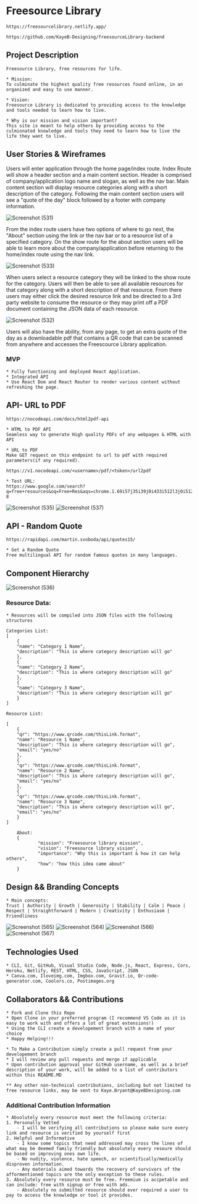 # Freesource Library

	https://freesourcelibrary.netlify.app/
	
	https://github.com/KayeB-Designing/freesourceLibrary-backend

## Project Description

	Freesource Library, free resources for life.

	* Mission: 
	To culminate the highest quality free resources found online, in an organized and easy to use manner.
 
	* Vision: 
	Freesource Library is dedicated to providing access to the knowledge and tools needed to learn how to live.
	
	* Why is our mission and vision important?
	This site is meant to help others by providing access to the culmionated knowledge and tools they need to learn how to live the life they want to live.

##  User Stories & Wireframes

Users will enter application through the home page/index route. Index Route will show a header section and a main content section. Header is comprised of company/application logo name and slogan, as well as the nav bar. Main content section will display resource categories along with a short description of the category. Following the main content section users will see a "quote of the day" block followed by a footer with company information.

![Screenshot (531)](https://user-images.githubusercontent.com/98247684/168591120-4f956d7b-f60d-4e1a-8616-3cc4e31b48d3.png)

From the index route users have two options of where to go next, the "About" section using the link or the nav bar or to a resource list of a specified category. On the show route for the about section users will be able to learn more about the company/application before returning to the home/index route using the nav link. 

![Screenshot (533)](https://user-images.githubusercontent.com/98247684/168591624-9a5bad1d-7a01-4034-87bd-e3c2ecdb0e0a.png)

When users select a resource category they will be linked to the show route for the category. Users will then be able to see all available resources for that category along with a short description of that resource. From there users may either click the desired resource link and be directed to a 3rd party website to consume the resource or they may print off a PDF document containing the JSON data of each resource.

![Screenshot (532)](https://user-images.githubusercontent.com/98247684/168591875-beeda762-d900-49f6-82dd-039f88bf51b5.png)

Users will also have the ability, from any page, to get an extra quote of the day as a downloadable pdf that contains a QR code that can be scanned from anywhere and accesses the Freescource Library application.

### MVP

	* Fully functioning and deployed React Application.
	* Integrated API
	* Use React Dom and React Router to render various content without refreshing the page. 

## API- URL to PDF

	https://nocodeapi.com/docs/html2pdf-api

	* HTML to PDF API
	Seamless way to generate High quality PDFs of any webpages & HTML with API

	* URL to PDF
	Make GET request on this endpoint to url to pdf with required parameters(if any required).

	https://v1.nocodeapi.com/<username>/pdf/<token>/url2pdf

	* Test URL:
	https://www.google.com/search?q=free+resources&oq=Free+Res&aqs=chrome.1.69i57j35i39j0i433i512l3j0i512l2j0i433i512j0i512l2.5268j0j15&sourceid=chrome&ie=UTF-8
	
	
![Screenshot (535)](https://user-images.githubusercontent.com/98247684/168592141-fbd71fa3-39b2-493c-b325-7a63128bed34.png)
![Screenshot (537)](https://user-images.githubusercontent.com/98247684/168593319-2244b377-7bd9-4bc4-9dc5-2fb894d91229.png)

## API - Random Quote

	https://rapidapi.com/martin.svoboda/api/quotes15/
	
	* Get a Random Quote
	Free multilingual API for random famous quotes in many languages.

## Component Hierarchy

![Screenshot (536)](https://user-images.githubusercontent.com/98247684/168593570-8bcfc186-742c-4d0a-9e12-e9654a885ba6.png)

### Resource Data:

	* Resources will be compiled into JSON files with the following structures
	
	Categories List:
	[
		{
	  	"name": "Category 1 Name",
	  	"description": "This is where category description will go"
		},
		{
	  	"name": "Category 2 Name",
	  	"description": "This is where category description will go"
		},
		{
	  	"name": "Category 3 Name",
	  	"description": "This is where category description will go"
		}
	]

	Resource List:

	[
		{
		"qr": "https://www.qrcode.com/thisLink.format",
	  	"name": "Resource 1 Name",
	  	"description": "This is where category description will go",
		"email": "yes/no"
		},
		{
		"qr": "https://www.qrcode.com/thisLink.format",
	  	"name": "Resource 2 Name",
	  	"description": "This is where category description will go",
		"email": "yes/no"
		},
		{
		"qr": "https://www.qrcode.com/thisLink.format",
	  	"name": "Resource 3 Name",
	  	"description": "This is where category description will go",
		"email": "yes/no"
		}
	]

        About: 
        {
                "mission": "Freesource library mission",
                "vision": "Freesource library vision",
                "importance": "Why this is important & how it can help others",
                "how": "how this idea came about"
        }
	

## Design && Branding Concepts

	* Main concepts: 
	Trust | Authority | Growth | Generosity | Stability | Calm | Peace | Respect | Straightforward | Modern | Creativity | Enthusiasm | Friendliness
	
![Screenshot (565)](https://user-images.githubusercontent.com/98247684/169524660-62a6bfe8-7660-457a-a111-bd24073e6e0e.png)
![Screenshot (564)](https://user-images.githubusercontent.com/98247684/169524727-9cbb10a1-0ecb-4ba7-98c0-31ae423e7fbb.png)
![Screenshot (566)](https://user-images.githubusercontent.com/98247684/169524738-07595a75-59f8-40de-ad78-dded99583a16.png)
![Screenshot (567)](https://user-images.githubusercontent.com/98247684/169524747-a538b3fe-53c6-48e4-915a-4ddf419c1815.png)


## Technologies Used

	* CLI, Git, GitHub, Visual Studio Code, Node.js, React, Express, Cors, Heroku, Netlify, REST, HTML, CSS, JavaScript, JSON
	* Canva.com, Iloveimg.com, Imgbox.com, Gravit.io, Qr-code-generator.com, Coolors.co, Postimages.org

## Collaborators && Contributions

 	* Fork and Clone this Repo
	* Open Clone in your preferred program (I recommend VS Code as it is easy to work with and offers a lot of great extensions!)
	* Using the CLI create a developement branch with a name of your choice
	* Happy Helping!!!
	
	* To Make a Contribution simply create a pull request from your developement branch
	* I will review any pull requests and merge if applicable
	* Upon contribution approval your GitHub username, as well as a brief description of your work, will be added to a list of contributors within this README.MD
	
	** Any other non-technical contributions, including but not limited to free resource links, may be sent to Kaye.Bryant@KayeBDesigning.com 
	
### Additional Contribution Information

	* Absolutely every resource must meet the following criteria:
	1. Personally Vetted
		- I will be verifying all contributions so please make sure every link and resource is verified by yourself first
	2. Helpful and Informative
		- I know some topics that need addressed may cross the lines of what may be deemed family friendly but absolutely every resoure should be based on improving ones own life.
		- No nudity, violence, hate speech, or scientifically/medically disproven information.
		- Any materials aimed towards the recovery of survivors of the afformentioned topics are the only exception to these rules.
	3. Absolutely every resource must be free. Freemium is accpetable and can include: free with signup or free with ads.
		- Absolutely no submitted resource should ever required a user to pay to access the knowledge or tool it provides.
